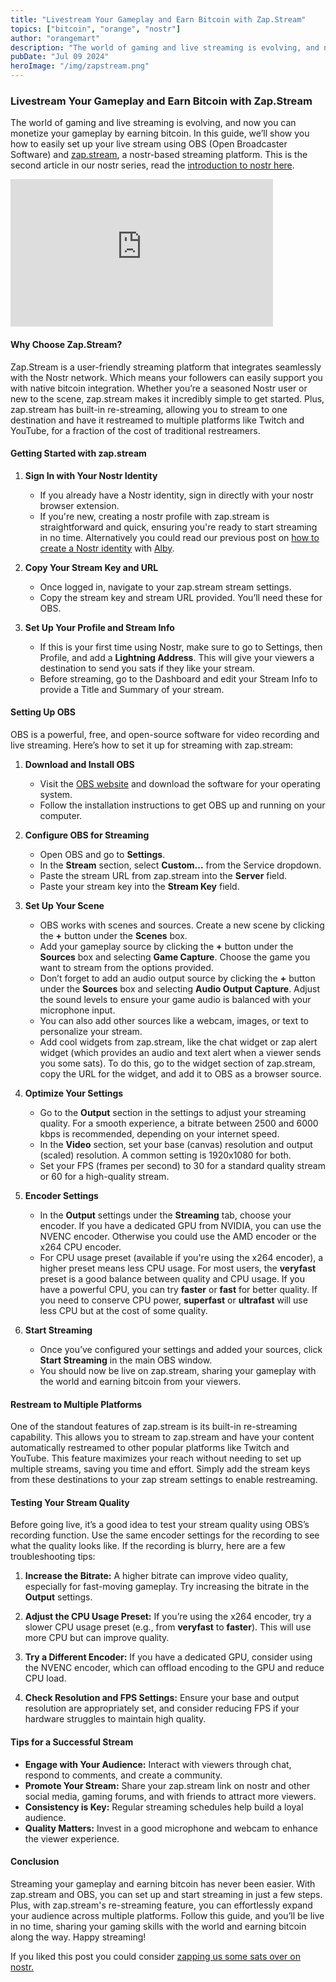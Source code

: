 ```yaml
---
title: "Livestream Your Gameplay and Earn Bitcoin with Zap.Stream"
topics: ["bitcoin", "orange", "nostr"]
author: "orangemart"
description: "The world of gaming and live streaming is evolving, and now you can monetize your gameplay by earning bitcoin."
pubDate: "Jul 09 2024"
heroImage: "/img/zapstream.png"
---
```


### Livestream Your Gameplay and Earn Bitcoin with Zap.Stream

The world of gaming and live streaming is evolving, and now you can monetize your gameplay by earning bitcoin. In this guide, we’ll show you how to easily set up your live stream using OBS (Open Broadcaster Software) and [zap.stream](https://zap.stream/), a nostr-based streaming platform. This is the second article in our nostr series, read the [introduction to nostr here](https://www.orangem.art/blog/nostr). 

<iframe width="420" height="236" src="https://cdn.satellite.earth/6b833e9d1bab7379ba3ed0798290783a3d8a81dc8b4195405037720163768b4e.mp4" frameborder="0" allow="accelerometer; autoplay; clipboard-write; encrypted-media; gyroscope; picture-in-picture" allowFullScreen></iframe>

#### Why Choose Zap.Stream?

Zap.Stream is a user-friendly streaming platform that integrates seamlessly with the Nostr network. Which means your followers can easily support you with native bitcoin integration. Whether you’re a seasoned Nostr user or new to the scene, zap.stream makes it incredibly simple to get started. Plus, zap.stream has built-in re-streaming, allowing you to stream to one destination and have it restreamed to multiple platforms like Twitch and YouTube, for a fraction of the cost of traditional restreamers. 

#### Getting Started with zap.stream

1. **Sign In with Your Nostr Identity**
   - If you already have a Nostr identity, sign in directly with your nostr browser extension. 
   - If you're new, creating a nostr profile with zap.stream is straightforward and quick, ensuring you're ready to start streaming in no time. Alternatively you could read our previous post on [how to create a Nostr identity](https://www.orangem.art/blog/nostr) with [Alby](https://getalby.com/invited-by/orangemart).

2. **Copy Your Stream Key and URL**
   - Once logged in, navigate to your zap.stream stream settings.
   - Copy the stream key and stream URL provided. You’ll need these for OBS.

3. **Set Up Your Profile and Stream Info**
   - If this is your first time using Nostr, make sure to go to Settings, then Profile, and add a **Lightning Address**. This will give your viewers a destination to send you sats if they like your stream.
   - Before streaming, go to the Dashboard and edit your Stream Info to provide a Title and Summary of your stream.

#### Setting Up OBS

OBS is a powerful, free, and open-source software for video recording and live streaming. Here’s how to set it up for streaming with zap.stream:

1. **Download and Install OBS**
   - Visit the [OBS website](https://obsproject.com/) and download the software for your operating system.
   - Follow the installation instructions to get OBS up and running on your computer.

2. **Configure OBS for Streaming**
   - Open OBS and go to **Settings**.
   - In the **Stream** section, select **Custom...** from the Service dropdown.
   - Paste the stream URL from zap.stream into the **Server** field.
   - Paste your stream key into the **Stream Key** field.

3. **Set Up Your Scene**
   - OBS works with scenes and sources. Create a new scene by clicking the **+** button under the **Scenes** box.
   - Add your gameplay source by clicking the **+** button under the **Sources** box and selecting **Game Capture**. Choose the game you want to stream from the options provided.
   - Don’t forget to add an audio output source by clicking the **+** button under the **Sources** box and selecting **Audio Output Capture**. Adjust the sound levels to ensure your game audio is balanced with your microphone input.
   - You can also add other sources like a webcam, images, or text to personalize your stream.
   - Add cool widgets from zap.stream, like the chat widget or zap alert widget (which provides an audio and text alert when a viewer sends you some sats). To do this, go to the widget section of zap.stream, copy the URL for the widget, and add it to OBS as a browser source.

4. **Optimize Your Settings**
   - Go to the **Output** section in the settings to adjust your streaming quality. For a smooth experience, a bitrate between 2500 and 6000 kbps is recommended, depending on your internet speed.
   - In the **Video** section, set your base (canvas) resolution and output (scaled) resolution. A common setting is 1920x1080 for both.
   - Set your FPS (frames per second) to 30 for a standard quality stream or 60 for a high-quality stream.

5. **Encoder Settings**
   - In the **Output** settings under the **Streaming** tab, choose your encoder. If you have a dedicated GPU from NVIDIA, you can use the NVENC encoder. Otherwise you could use the AMD encoder or the x264 CPU encoder.
   - For CPU usage preset (available if you're using the x264 encoder), a higher preset means less CPU usage. For most users, the **veryfast** preset is a good balance between quality and CPU usage. If you have a powerful CPU, you can try **faster** or **fast** for better quality. If you need to conserve CPU power, **superfast** or **ultrafast** will use less CPU but at the cost of some quality.

6. **Start Streaming**
   - Once you’ve configured your settings and added your sources, click **Start Streaming** in the main OBS window.
   - You should now be live on zap.stream, sharing your gameplay with the world and earning bitcoin from your viewers.

#### Restream to Multiple Platforms

One of the standout features of zap.stream is its built-in re-streaming capability. This allows you to stream to zap.stream and have your content automatically restreamed to other popular platforms like Twitch and YouTube. This feature maximizes your reach without needing to set up multiple streams, saving you time and effort. Simply add the stream keys from these destinations to your zap stream settings to enable restreaming. 

#### Testing Your Stream Quality

Before going live, it’s a good idea to test your stream quality using OBS’s recording function. Use the same encoder settings for the recording to see what the quality looks like. If the recording is blurry, here are a few troubleshooting tips:

1. **Increase the Bitrate:** A higher bitrate can improve video quality, especially for fast-moving gameplay. Try increasing the bitrate in the **Output** settings.

2. **Adjust the CPU Usage Preset:** If you’re using the x264 encoder, try a slower CPU usage preset (e.g., from **veryfast** to **faster**). This will use more CPU but can improve quality.

3. **Try a Different Encoder:** If you have a dedicated GPU, consider using the NVENC encoder, which can offload encoding to the GPU and reduce CPU load.

4. **Check Resolution and FPS Settings:** Ensure your base and output resolution are appropriately set, and consider reducing FPS if your hardware struggles to maintain high quality.

#### Tips for a Successful Stream

- **Engage with Your Audience:** Interact with viewers through chat, respond to comments, and create a community.
- **Promote Your Stream:** Share your zap.stream link on nostr and other social media, gaming forums, and with friends to attract more viewers.
- **Consistency is Key:** Regular streaming schedules help build a loyal audience.
- **Quality Matters:** Invest in a good microphone and webcam to enhance the viewer experience.

#### Conclusion

Streaming your gameplay and earning bitcoin has never been easier. With zap.stream and OBS, you can set up and start streaming in just a few steps. Plus, with zap.stream's re-streaming feature, you can effortlessly expand your audience across multiple platforms. Follow this guide, and you’ll be live in no time, sharing your gaming skills with the world and earning bitcoin along the way. Happy streaming!

If you liked this post you could consider [zapping us some sats over on nostr.](https://habla.news/u/orangemart@snort.social/zapstream)